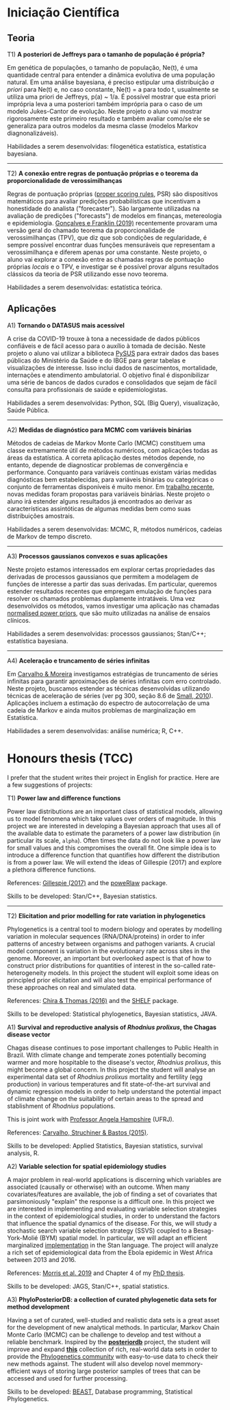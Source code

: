 
# Iniciação Científica

## Teoria

T1) **A posteriori de Jeffreys para o tamanho de população é própria?**

Em genética de populações, o tamanho de população, Ne(t), é uma quantidade central para entender a dinâmica evolutiva de uma população natural.
Em uma análise bayesiana, é preciso estipular uma distribuição _a priori_ para Ne(t) e, no caso constante, Ne(t) = a para todo t, usualmente se utiliza uma priori de Jeffreys, p(a) ~ 1/a.
É possível mostrar que esta priori imprópria leva a uma posteriori também imprópria para o caso de um modelo Jukes-Cantor de evolução.
Neste projeto o aluno vai mostrar rigorosamente este primeiro resultado e também avaliar como/se ele se generaliza para outros modelos da mesma classe (modelos Markov diagnonalizáveis).

Habilidades a serem desenvolvidas: filogenética estatística, estatística bayesiana.

---

T2) **A conexão entre regras de pontuação próprias e o teorema da proporcionalidade de verossimilhanças**

Regras de pontuação próprias ([proper scoring rules](https://github.com/maxbiostat/proper_scoring_rules), PSR) são dispositivos matemáticos para avaliar predições probabilísticas que incentivam a honestidade do analista ("forecaster").
São largamente utilizadas na avaliação de predições ("forecasts") de modelos em finanças, metereologia e epidemiologia.
[Gonçalves e Franklin (2019)](https://arxiv.org/abs/1906.10733) recentemente provaram uma versão geral do chamado teorema da proporcionalidade de verossimilhanças (TPV), que diz que sob condições de regularidade, é sempre possível encontrar duas funções mensuráveis que representam a verossimilhança e diferem apenas por uma constante. 
Neste projeto, o aluno vai explorar a conexão entre as chamadas regras de pontuação próprias _locais_ e o TPV, e investigar se é possível provar alguns resultados clássicos da teoria de PSR utilizando esse novo teorema. 

Habilidades a serem desenvolvidas: estatística teórica.

## Aplicações

A1) **Tornando o DATASUS mais acessível**

A crise da COVID-19 trouxe à tona a necessidade de dados públicos confiáveis e de fácil acesso para o auxílio à tomada de decisão.
Neste projeto o aluno vai utilizar a biblioteca [PySUS](https://github.com/AlertaDengue/PySUS) para extrair dados das bases públicas do Ministério da Saúde e do IBGE para gerar tabelas e visualizações de interesse.
Isso inclui dados de nascimentos, mortalidade, internações e atendimento ambulatorial.
O objetivo final é disponibilizar uma série de bancos de dados curados e consolidados que sejam de fácil consulta para profissionais de saúde e epidemiologistas.

Habilidades a serem desenvolvidas: Python, SQL (Big Query), visualização, Saúde Pública.

---

A2) **Medidas de diagnóstico para MCMC com variáveis binárias**

Métodos de cadeias de Markov Monte Carlo (MCMC) constituem uma classe extremamente útil de métodos numéricos, com aplicações todas as áreas da estatística. A correta aplicação destes métodos depende, no entanto, depende de diagnosticar problemas de convergência e performance. 
Conquanto para variáveis contínuas existam várias medidas diagnósticas bem estabelecidas, para variáveis binárias ou categóricas o conjunto de ferramentas disponíveis é muito menor.
Em [trabalho recente](https://github.com/maxbiostat/presentations/blob/master/PDF/Phylo_MCMC_diagnostics.pdf), novas medidas foram propostas para variáveis binárias. Neste projeto o aluno irá estender alguns resultados já encontrados ao derivar as características assintóticas de algumas medidas bem como suas distribuições amostrais.

Habilidades a serem desenvolvidas: MCMC, R, métodos numéricos, cadeias de Markov de tempo discreto. 

---

A3) **Processos gaussianos convexos e suas aplicações**

Neste projeto estamos interessados em explorar certas propriedades das derivadas de processos gaussianos que permitem a modelagem de funções de interesse a partir das suas derivadas.
Em particular, queremos estender resultados recentes que empregam emulação de funções para resolver os chamados problemas duplamente intratáveis.
Uma vez desenvolvidos os métodos, vamos investigar uma aplicação nas chamadas [normalised power priors](https://onlinelibrary.wiley.com/doi/10.1002/sim.9124), que são muito utilizadas na análise de ensaios clínicos.

Habilidades a serem desenvolvidas: processos gaussianos; Stan/C++; estatística bayesiana.

---

A4) **Aceleração e truncamento de séries infinitas**

Em [Carvalho & Moreira](https://github.com/maxbiostat/truncation_tests) investigamos estratégias de truncamento de séries infinitas para garantir aproximações de séries infinitas com erro controlado. Neste projeto, buscamos estender as técnicas desenvolvidas utilizando técnicas de aceleração de séries (ver pg 300, seção 8.6 de [Small, 2010](https://www.esalq.usp.br/departamentos/lce/arquivos/aulas/2011/LCE5866/Expansions%20and%20Asymptotics%20for%20Statistics.pdf)). Aplicações incluem a estimação do espectro de autocorrelação de uma cadeia de Markov e ainda muitos problemas de marginalização em Estatística.

Habilidades a serem desenvolvidas: análise numérica; R, C++.

# Honours thesis (TCC)

I prefer that the student writes their project in English for practice.  Here are a few suggestions of projects:

T1)  **Power law and difference functions**

Power law distributions are an important class of statistical models, allowing us to model fenomena which take values over orders of magnitude.
In this project we are interested in developing a Bayesian approach that uses all of the available data to estimate the parameters of a power law distribution (in particular its scale, `alpha`).
Often times the data do not look like a power law for small values and this compromises the overall fit.
One simple idea is to introduce a difference function that quantifies how different the distribution is from a power law.
We will extend the ideas of Gillespie (2017) and explore a plethora difference functions. 

References: [Gillespie (2017)](https://www.jstor.org/stable/26362189) and the [poweRlaw](https://github.com/csgillespie/poweRlaw) package.

Skills to be developed: Stan/C++, Bayesian statistics.

---

T2)  **Elicitation and prior modelling for rate variation in phylogenetics**

Phylogenetics is a central tool to modern biology and operates by modelling variation in molecular sequences (RNA/DNA/proteins) in order to infer patterns of ancestry between organisms and pathogen variants.
A crucial model component is  variation in the evolutionary rate across sites in the genome. Moreover, an important but overlooked aspect is that of how to construct prior distributions for quantities of interest in the so-called rate-heterogeneity models. In this project the student will exploit some ideas on principled prior elicitation and will also test the empirical performance of these approaches on real and simulated data. 

References: [Chira & Thomas (2016)](https://www.ncbi.nlm.nih.gov/pmc/articles/PMC5217074/) and the [SHELF](http://www.tonyohagan.co.uk/shelf/) package. 

Skills to be developed: Statistical phylogenetics, Bayesian statistics, JAVA.

A1) **Survival and reproductive analysis of _Rhodnius prolixus_, the Chagas disease vector**

Chagas disease continues to pose important challenges to Public Health in Brazil. With climate change and temperate zones potentially becoming warmer and more hospitable to the disease's vector, _Rhodnius prolixus_, this might become a global concern.
In this project the student will analyse an experimental data set of _Rhodnius prolixus_ mortality and fertility (egg production) in various temperatures and fit state-of-the-art survival and dynamic regression models in order to help understand the potential impact of climate change on the suitability of certain areas to the spread and stablishment of _Rhodnius_ populations.

This is joint work with [Professor Angela Hampshire](https://www.microbiologia.ufrj.br/portal/index.php/pt/43-pos-graduacao/corpo-docente/2017-2020/208-angela-hampshire-de-carvalho-santos-lopes) (UFRJ).

References: [Carvalho, Struchiner & Bastos (2015)](https://github.com/maxbiostat/papers/blob/master/PAPERS/Carvalho_et_al_2015_EBEB.pdf).

Skills to be developed: Applied Statistics, Bayesian statistics, survival analysis, R.

A2)  **Variable selection for spatial epidemiology studies**

A major problem in real-world applications is discerning which variables are associated (causally or otherwise) with an outcome.
When many covariates/features are available, the job of finding a set of covariates that parsimoniously "explain" the response is a difficult one.
In this project we are interested in implementing and evaluating variable selection strategies in the context of epidemiological studies, in order to understand the factors that influence the spatial dynamics of the disease.
For this, we will study a stochastic search variable selection strategy (SSVS) coupled to a Besag-York-Molié (BYM) spatial model.
In particular, we will adapt an efficient marginalized [implementation](https://mc-stan.org/users/documentation/case-studies/icar_stan.html) in the Stan language.
The project will analyze a rich set of epidemiological data from the Ebola epidemic in West Africa between 2013 and 2016.

References: [Morris et al. 2019](http://www.stat.columbia.edu/~gelman/research/published/bym_article_SSTEproof.pdf) and Chapter 4 of my [PhD thesis](https://github.com/maxbiostat/PhD_Thesis). 

Skills to be developed: JAGS, Stan/C++, spatial statistics.

A3) **PhyloPosteriorDB: a collection of curated phylogenetic data sets for method development**

Having a set of curated, well-studied and realistic data sets is a great asset for the development of new analytical methods. In particular, Markov Chain Monte Carlo (MCMC) can be challenge to develop and test without a reliable benchmark. Inspired by the [**posteriordb**](https://github.com/stan-dev/posteriordb) project, the student will improve and expand [**this**](https://github.com/maxbiostat/MEP_data) collection of rich, real-world data sets in order to provide the [Phylogenetics community](https://www.phylobabble.org/) with easy-to-use data to check their new methods against. The student will also develop novel memmory-efficient ways of storing large posterior samples of trees that can be accessed and used for further processing. 

Skills to be developed: [BEAST](https://github.com/beast-dev/beast-mcmc), Database programming, Statistical Phylogenetics.
